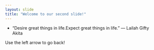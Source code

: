 ```yaml
---
layout: slide
title: "Welcome to our second slide!"
---
```


- “Desire great things in life.Expect great things in life.” ― Lailah Gifty Akita

Use the left arrow to go back!
